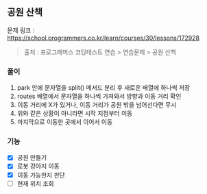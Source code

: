 ## 공원 산책
문제 링크 : https://school.programmers.co.kr/learn/courses/30/lessons/172928
> 출처 : 프로그래머스 코딩테스트 연습 > 연습문제 > 공원 산책

### 풀이
1. park 안에 문자열을 split() 메서드 분리 후 새로운 배열에 하나씩 저장
2. routes 배열에서 문자열을 하나씩 가져와서 방향과 이동 거리 확인
3. 이동 거리에 X가 있거나, 이동 거리가 공원 밖을 넘어선다면 무시
4. 위와 같은 상황이 아니라면 시작 지점부터 이동
5. 마지막으로 이동한 곳에서 이어서 이동

### 기능
- [X] 공원 만들기
- [x] 로봇 강아지 이동
- [x] 이동 가능한지 판단
- [ ] 현재 위치 조회